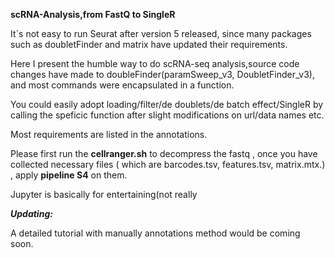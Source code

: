 **scRNA-Analysis,from FastQ to SingleR**

It`s not easy to run Seurat after version 5 released, since many packages such as doubletFinder and matrix have updated their requirements.

Here I present the humble way to do scRNA-seq analysis,source code changes have made to doubleFinder(paramSweep_v3, DoubletFinder_v3), and most commands were encapsulated in a function.

You could easily adopt loading/filter/de doublets/de batch effect/SingleR by calling the speficic function after slight modifications on url/data names etc.

Most requirements are listed in the annotations.


Please first run the **cellranger.sh** to decompress the fastq , once you have collected necessary files ( which are barcodes.tsv, features.tsv, matrix.mtx.) , apply **pipeline S4** on them.

Jupyter is basically for entertaining(not really

***Updating:***

A detailed tutorial with manually annotations method would be coming soon.
